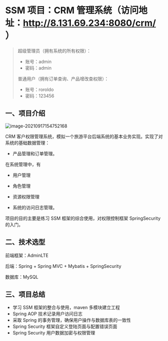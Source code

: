 # SSM 项目：CRM 管理系统（访问地址：http://8.131.69.234:8080/crm/ ）

> 超级管理员（拥有系统的所有权限）：
>
> * 账号：admin 
> * 密码：admin
>
> 普通用户（拥有订单查询、产品增改查权限）：
>
> * 账号：roroldo
> * 密码：123456

## 一、项目介绍

![image-20210917154752168](https://gitee.com/Roroldo/ImgRepo/raw/master/image-20210917154752168.png)

CRM 客户权限管理系统，模拟一个旅游平台后端系统的基本业务实现。实现了对系统的基础数据管理：

* 产品管理和订单管理。

在系统管理中，有

* 用户管理

* 角色管理

* 资源权限管理

* 系统的访问日志管理。

项目的目的主要是练习 SSM 框架的综合使用，对权限控制框架 SpringSecurity 的入门。





## 二、技术选型

前端框架：AdminLTE 

后端：Spring + Spring MVC + Mybatis + SpringSecurity

数据库：MySQL









## 三、项目总结

* 学习 SSM 框架的整合与使用，maven 多模块建立工程
* Spring AOP 技术记录用户访问日志
* 采取 Spring 的事务管理，确保用户操作与数据库表的一致性
* Spring Security 框架自定义登陆页面与配置错误页面
* Spring Security 用户数据加密与权限管理







